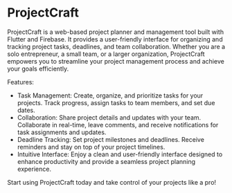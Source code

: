 # ProjectCraft

ProjectCraft is a web-based project planner and management tool built with Flutter and Firebase. It provides a user-friendly interface for organizing and tracking project tasks, deadlines, and team collaboration. Whether you are a solo entrepreneur, a small team, or a larger organization, ProjectCraft empowers you to streamline your project management process and achieve your goals efficiently.

Features:
- Task Management: Create, organize, and prioritize tasks for your projects. Track progress, assign tasks to team members, and set due dates.
- Collaboration: Share project details and updates with your team. Collaborate in real-time, leave comments, and receive notifications for task assignments and updates.
- Deadline Tracking: Set project milestones and deadlines. Receive reminders and stay on top of your project timelines.
- Intuitive Interface: Enjoy a clean and user-friendly interface designed to enhance productivity and provide a seamless project planning experience.

Start using ProjectCraft today and take control of your projects like a pro!